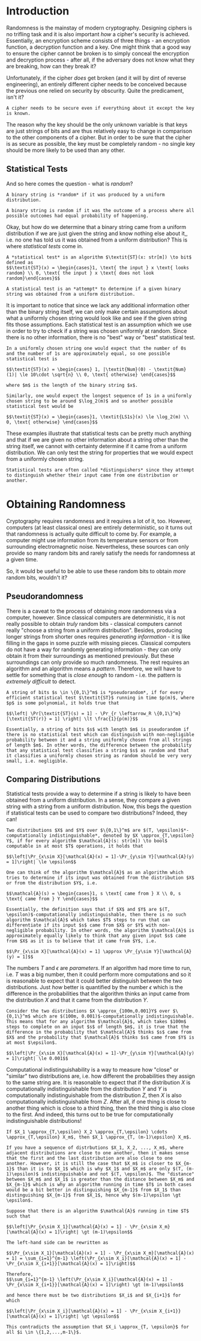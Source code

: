 # Introduction
Randomness is the mainstay of modern cryptography. Designing ciphers is no trifling task and it is also important *how* a cipher's security is achieved. Essentially, an encryption scheme consists of three things - an encryption function, a decryption function and a key. One might think that a good way to ensure the cipher cannot be broken is to simply conceal the encryption and decryption process - after all, if the adversary does not know what they are breaking, how can they break it? 

Unfortunately, if the cipher *does* get broken (and it will by dint of reverse engineering), an entirely different cipher needs to be conceived because the previous one relied on security by obscurity. Quite the predicament, isn't it? 

```admonish warning title="Kerckhoff's Principle"
A cipher needs to be secure even if everything about it except the key is known. 
```

The reason why the key should be the only unknown variable is that keys are just strings of bits and are thus relatively easy to change in comparison to the other components of a cipher. But in order to be sure that the cipher is as secure as possible, the key must be completely random - no single key should be more likely to be used than any other.

## Statistical Tests
And so here comes the question - what is *random*? 

```admonish danger title="Definition: Randomness"
A binary string is *random* if it was produced by a uniform distribution.
```

```admonish tip title="Definition Breakdown"
A binary string is random if it was the outcome of a process where all possible outcomes had equal probability of happening.
```

Okay, but how do we determine that a binary string came from a uniform distribution if we are just given the string and know nothing else about it,, i.e. no one has told us it was obtained from a uniform distribution? This is where *statistical tests* come in.

~~~admonish danger title="Definition: Statistical Test"
A *statistical test* is an algorithm $\textit{ST}(x: str[m]) \to bit$ defined as
$$\textit{ST}(x) = \begin{cases}1, \text{ the input } x \text{ looks random} \\ 0, \text{ the input } x \text{ does not look random}\end{cases}$$
~~~

```admonish tip title="Definition Breakdown"
A statistical test is an *attempt* to determine if a given binary string was obtained from a uniform distribution.
```

It is important to notice that since we lack any additional information other than the binary string itself, we can only make certain assumptions about what a uniformly chosen string would look like and see if the given string fits those assumptions. Each statistical test is an assumption which we use in order to try to check if a string was chosen uniformly at random. Since there is no other information, there is no "best" way or "best" statistical test.

```admonish example title="Example: Statistical Tests"
In a uniformly chosen string one would expect that the number of 0s and the number of 1s are approximately equal, so one possible statistical test is

$$\textit{ST}(x) = \begin{cases} 1, |\textit{Num}(0) - \textit{Num}(1)| \le 10\cdot \sqrt{n} \\ 0, \text{ otherwise} \end{cases}$$

where $m$ is the length of the binary string $x$.

Similarly, one would expect the longest sequence of 1s in a uniformly chosen string to be around $\log_2(m)$ and so another possible statistical test would be

$$\textit{ST}(x) = \begin{cases}1, \textit{LS1s}(x) \le \log_2(m) \\ 0, \text{ otherwise} \end{cases}$$
```

These examples illustrate that statistical tests can be pretty much anything and that if we are given no other information about a string other than the string itself, we cannot with certainty determine if it came from a uniform distribution. We can only test the string for properties that we would expect from a uniformly chosen string.

```admonish note title="Distinguishers"
Statistical tests are often called *distinguishers* since they attempt to distinguish whether their input came from one distribution or another.
```

# Obtaining Randomness
Cryptography requires randomness and it requires a lot of it, too. However, computers (at least classical ones) are entirely deterministic, so it turns out that randomness is actually quite difficult to come by. For example, a computer might use information from its temperature sensors or from surrounding electromagnetic noise. Nevertheless, these sources can only provide so many random bits and rarely satisfy the needs for randomness at a given time. 

So, it would be useful to be able to use these random bits to obtain *more* random bits, wouldn't it? 

## Pseudorandomness
There is a caveat to the process of obtaining more randomness via a computer, however. Since classical computers are deterministic, it is not really possible to obtain *truly* random bits - classical computers cannot really "choose a string from a uniform distribution". Besides, producing longer strings from shorter ones requires *generating information* - it is like filling in the gaps in some puzzle with missing pieces. Classical computers do not have a way for randomly generating information - they can only obtain it from their surroundings as mentioned previously. But these surroundings can only provide so much randomness. The rest requires an algorithm and an algorithm means a *pattern*. Therefore, we will have to settle for something that is *close enough* to random - i.e. the pattern is *extremely difficult* to detect.

```admonish danger title="Definition: Pseudorandomness"
A string of bits $s \in \{0,1\}^m$ is *pseudorandom*, if for every efficient statistical test $\textit{ST}$ running in time $p(m)$, where $p$ is some polynomial, it holds true that

$$\left| \Pr[\textit{ST}(s) = 1] - \Pr_{r \leftarrow_R \{0,1\}^m}[\textit{ST(r)} = 1] \right| \lt \frac{1}{p(m)}$$
```

```admonish tip title="Definition Breakdown"
Essentially, a string of bits $s$ with length $m$ is pseudorandom if there is no statistical test which can distinguish with non-negligible probability between it and a string uniformly chosen from all strings of length $m$. In other words, the difference between the probability that any statistical test classifies a string $s$ as random and that it classifies a uniformly chosen string as random should be very very small, i.e. negligible.
```

## Comparing Distributions
Statistical tests provide a way to determine if a string is likely to have been obtained from a uniform distribution. In a sense, they compare a given string with a string from a uniform distribution. Now, this begs the question if statistical tests can be used to compare two distributions? Indeed, they can!

```admonish danger title="Definition: Computational Indistinguishability"
Two distributions $X$ and $Y$ over $\{0,1\}^m$ are $(T, \epsilon)$*-computationally indistinguishable*, denoted by $X \approx_{T,\epsilon} Y$, if for every algorithm $\mathcal{A}(s: str[m]) \to bool$ computable in at most $T$ operations, it holds that

$$\left|\Pr_{x\sim X}[\mathcal{A}(x) = 1]-\Pr_{y\sim Y}[\mathcal{A}(y) = 1]\right| \le \epsilon$$
```

```admonish tip title="Definition Breakdown"
One can think of the algorithm $\mathcal{A}$ as an algorithm which tries to determine if its input was obtained from the distribution $X$ or from the distribution $Y$, i.e.

$$\mathcal{A}(s) = \begin{cases}1, s \text{ came from } X \\ 0, s \text{ came from } Y \end{cases}$$

Essentially, the definition says that if $X$ and $Y$ are $(T, \epsilon)$-computationally indistinguishable, then there is no such algorithm $\mathcal{A}$ which takes $T$ steps to run that can differentiate if its input $s$ came from $X$ or $Y$ with non-negligible probability. In other words, the algorithm $\mathcal{A}$ is approximately equally likely to think that any given input $s$ came from $X$ as it is to believe that it came from $Y$, i.e.

$$\Pr_{x\sim X}[\mathcal{A}(x) = 1] \approx \Pr_{y\sim Y}[\mathcal{A}(y) = 1]$$
```

The numbers $T$ and $\epsilon$ are *parameters*. If an algorithm had more time to run, i.e. $T$ was a big number, then it could perform more computations and so it is reasonable to expect that it could better distinguish between the two distributions. Just *how* better is quantified by the number $\epsilon$ which is the difference in the probabilities that the algorithm thinks an input came from the distribution $X$ and that it came from the distribution $Y$. 

```admonish example
Consider the two distributions $X \approx_{100m,0.001}Y$ over $\{0,1\}^m$ which are $(100m, 0.001)$-computationally indistinguishable. This means that for any algorithm $\mathcal{A}$, which takes $100m$ steps to complete on an input $s$ of length $m$, it is true that the difference in the probability that $\mathcal{A}$ thinks $s$ came from $X$ and the probability that $\mathcal{A}$ thinks $s$ came from $Y$ is at most $\epsilon$.

$$\left|\Pr_{x\sim X}[\mathcal{A}(x) = 1]-\Pr_{y\sim Y}[\mathcal{A}(y) = 1]\right| \le 0.001$$
```

Computational indistinguishability is a way to measure how "close" or "similar" two distributions are, i.e. how different the probabilities they assign to the same string are. It is reasonable to expect that if the distribution $X$ is computationally indistinguishable from the distribution $Y$ and $Y$ is computationally indistinguishable from the distribution $Z$, then $X$ is also computationally indistinguishable from $Z$. After all, if one thing is close to another thing which is close to a third thing, then the third thing is also close to the first. And indeed, this turns out to be true for computationally indistinguishable distributions!

```admonish abstract title="Theorem: Triangle Inequality for Computational Indistinguishability"
If $X_1 \approx_{T,\epsilon} X_2 \approx_{T,\epsilon} \cdots \approx_{T,\epsilon} X_m$, then $X_1 \approx_{T, (m-1)\epsilon} X_m$.
```

```admonish tip title="Theorem Breakdown"
If you have a sequence of distrbutions $X_1, X_2, ..., X_m$, where adjacent distributions are close to one another, then it makes sense that the first and the last distribution are also close to one another. However, it is still the case that $X_m$ is closer to $X_{m-1}$ than it is to $X_1$ which is why $X_1$ and $X_m$ are only $(T, (m-1)\epsilon)$ indistinguishable and not $(T, \epsilon)$. The "distance" between $X_m$ and $X_1$ is greater than the distance between $X_m$ and $X_{m-1}$ which is why an algorithm running in time $T$ in both cases would be a bit better in distinguishing $X_{m-1}$ from $X_1$ than distinguishing $X_{m-1}$ from $X_1$, hence why $(m-1)\epsilon \gt \epsilon$.
```

```admonish check collapsible=true title="Proof: Triangle Inequality for Computational Indistinguishability"
Suppose that there is an algorithm $\mathcal{A}$ running in time $T$ such that

$$\left|\Pr_{x\sim X_1}[\mathcal{A}(x) = 1] - \Pr_{x\sim X_m}[\mathcal{A}(x) = 1]\right| \gt (m-1)\epsilon$$

The left-hand side can be rewritten as

$$\Pr_{x\sim X_1}[\mathcal{A}(x) = 1] - \Pr_{x\sim X_m}[\mathcal{A}(x) = 1] = \sum_{i=1}^{m-1} \left(\Pr_{x\sim X_i}[\mathcal{A}(x) = 1] - \Pr_{x\sim X_{i+1}}[\mathcal{A}(x) = 1]\right)$$

Therefore, 
$$\sum_{i=1}^{m-1} \left(\Pr_{x\sim X_i}[\mathcal{A}(x) = 1] - \Pr_{x\sim X_{i+1}}[\mathcal{A}(x) = 1]\right) \gt (m-1)\epsilon$$

and hence there must be two distributions $X_i$ and $X_{i+1}$ for which

$$\left|\Pr_{x\sim X_i}[\mathcal{A}(x) = 1] - \Pr_{x\sim X_{i+1}}[\mathcal{A}(x) = 1]\right| \gt \epsilon$$

This contradicts the assumption that $X_i \approx_{T, \epsilon}$ for all $i \in \{1,2,...,m-1\}$.
```






